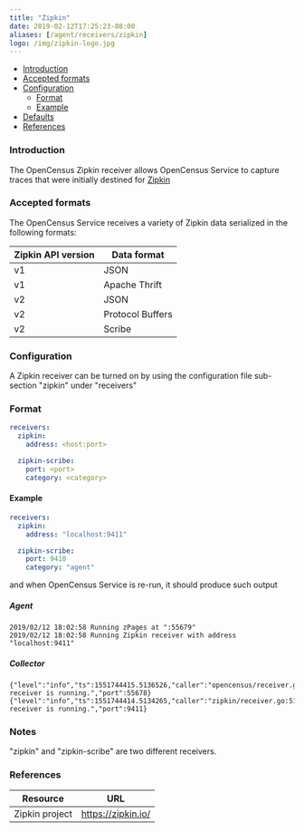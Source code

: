 ```yaml
---
title: "Zipkin"
date: 2019-02-12T17:25:23-08:00
aliases: [/agent/receivers/zipkin]
logo: /img/zipkin-logo.jpg
---
```


- [Introduction](#introduction)
- [Accepted formats](#accepted-formats)
- [Configuration](#configuration)
    - [Format](#format)
    - [Example](#example)
- [Defaults](#defaults)
- [References](#references)

### Introduction
The OpenCensus Zipkin receiver allows OpenCensus Service to capture traces
that were initially destined for [Zipkin](https://zipkin.io/)

### Accepted formats

The OpenCensus Service receives a variety of Zipkin data serialized in the following formats:

Zipkin API version|Data format
---|---
v1|JSON
v1|Apache Thrift
v2|JSON
v2|Protocol Buffers
v2|Scribe

### Configuration
A Zipkin receiver can be turned on by using the configuration file sub-section "zipkin" under "receivers"

### Format

```yaml
receivers:
  zipkin:
    address: <host:port>

  zipkin-scribe:
    port: <port>
    category: <category>
```

#### Example

```yaml
receivers:
  zipkin:
    address: "localhost:9411"

  zipkin-scribe:
    port: 9410
    category: "agent"
```

and when OpenCensus Service is re-run, it should produce such output

##### Agent

```shell
2019/02/12 18:02:58 Running zPages at ":55679"
2019/02/12 18:02:58 Running Zipkin receiver with address "localhost:9411"
```

##### Collector

```shell
{"level":"info","ts":1551744415.5136526,"caller":"opencensus/receiver.go:62","msg":"OpenCensus receiver is running.","port":55678}
{"level":"info","ts":1551744414.5134265,"caller":"zipkin/receiver.go:51","msg":"Zipkin receiver is running.","port":9411}
```

### Notes
"zipkin" and "zipkin-scribe" are two different receivers.

### References
Resource|URL
---|---
Zipkin project|https://zipkin.io/
